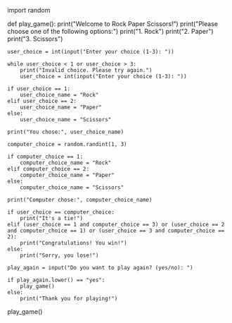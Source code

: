 import random

def play_game():
    print("Welcome to Rock Paper Scissors!")
    print("Please choose one of the following options:")
    print("1. Rock")
    print("2. Paper")
    print("3. Scissors")
    
    user_choice = int(input("Enter your choice (1-3): "))
    
    while user_choice < 1 or user_choice > 3:
        print("Invalid choice. Please try again.")
        user_choice = int(input("Enter your choice (1-3): "))
    
    if user_choice == 1:
        user_choice_name = "Rock"
    elif user_choice == 2:
        user_choice_name = "Paper"
    else:
        user_choice_name = "Scissors"
    
    print("You chose:", user_choice_name)
    
    computer_choice = random.randint(1, 3)
    
    if computer_choice == 1:
        computer_choice_name = "Rock"
    elif computer_choice == 2:
        computer_choice_name = "Paper"
    else:
        computer_choice_name = "Scissors"
    
    print("Computer chose:", computer_choice_name)
    
    if user_choice == computer_choice:
        print("It's a tie!")
    elif (user_choice == 1 and computer_choice == 3) or (user_choice == 2 and computer_choice == 1) or (user_choice == 3 and computer_choice == 2):
        print("Congratulations! You win!")
    else:
        print("Sorry, you lose!")
    
    play_again = input("Do you want to play again? (yes/no): ")
    
    if play_again.lower() == "yes":
        play_game()
    else:
        print("Thank you for playing!")

play_game()
